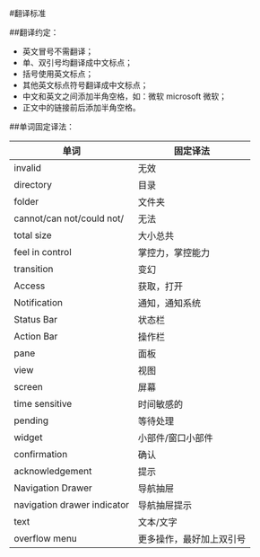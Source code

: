 #翻译标准

##翻译约定：
* 英文冒号不需翻译；
* 单、双引号均翻译成中文标点；
* 括号使用英文标点；
* 其他英文标点符号翻译成中文标点；
* 中文和英文之间添加半角空格，如：微软 microsoft 微软；
* 正文中的链接前后添加半角空格。

##单词固定译法：

|            单词				|      固定译法     |
| ----------------------------- | ----------------- |
| invalid						| 无效              |
| directory						| 目录              |
| folder						| 文件夹            |
| cannot/can not/could not/		| 无法              |
| total size					| 大小总共          |
| feel in control				| 掌控力，掌控能力  |
| transition					| 变幻              |
| Access						| 获取，打开        |
| Notification					| 通知，通知系统    |
| Status Bar					| 状态栏            |
| Action Bar					| 操作栏            |
| pane							| 面板              |
| view							| 视图              |
| screen						| 屏幕              |
| time sensitive				| 时间敏感的        |
| pending						| 等待处理          |
| widget						| 小部件/窗口小部件 |
| confirmation					| 确认              |
| acknowledgement				| 提示              |
| Navigation Drawer				| 导航抽屉          |
| navigation drawer indicator	| 导航抽屉提示			|
| text							| 文本/文字          |
| overflow menu					| 更多操作，最好加上双引号 |